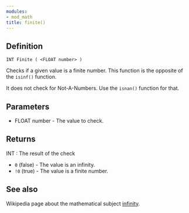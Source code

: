 ```yaml
---
modules:
- mod_math
title: finite()
---
```


## Definition

    INT Finite ( <FLOAT number> )

Checks if a given value is a finite number. This function is the opposite of the `isinf()` function.

It does not check for Not-A-Numbers. Use the `isnan()` function for that.

## Parameters

- FLOAT number - The value to check.

## Returns

INT : The result of the check

- `0` (false) - The value is an infinity.
- `!0` (true)  - The value is a finite number.

## See also

Wikipedia page about the mathematical subject [infinity](https://en.wikipedia.org/wiki/Infinity).
